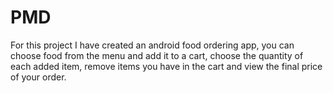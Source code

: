 # PMD
For this project I have created an android food ordering app, you can choose food from the menu and add it to a cart, choose the quantity of each added item, remove items you have in the cart and view the final price of your order.
